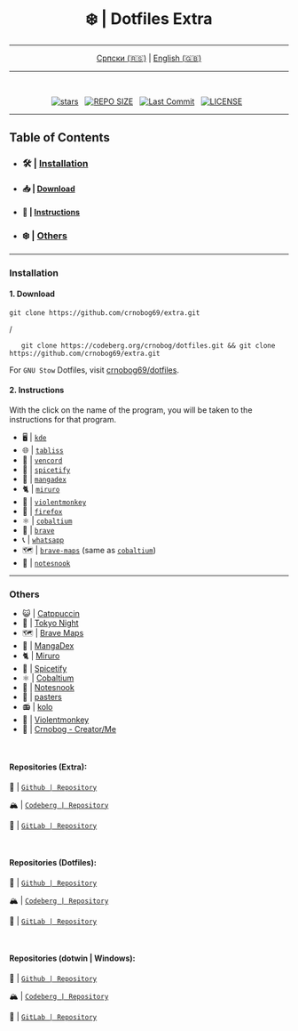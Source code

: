 <div align="center">

# ❄️ | Dotfiles Extra

</div>

<div align="center">

---

[Српски (🇷🇸)](README.md) | [English (🇬🇧)](README-en.md)

---

</div>

<br>

<div align="center">
<p>
<a href="https://github.com/crnobog69/extra/stargazers"><img src="https://img.shields.io/github/stars/crnobog69/extra?style=for-the-badge&logo=starship&color=C9CBFF&logoColor=C9CBFF&labelColor=302D41" alt="stars"><a>&nbsp;&nbsp;
<a href="https://github.com/crnobog69/extra/"><img src="https://img.shields.io/github/repo-size/crnobog69/extra?style=for-the-badge&logo=hyprland&logoColor=f9e2af&label=Size&labelColor=302D41&color=f9e2af" alt="REPO SIZE"></a>&nbsp;&nbsp;
<a href="https://github.com/crnobog69/extra/commits/main/"><img src="https://img.shields.io/github/last-commit/crnobog69/extra?style=for-the-badge&logo=github&logoColor=eba0ac&label=Last%20Commit&labelColor=302D41&color=eba0ac" alt="Last Commit"></a>&nbsp;&nbsp;
<a href="https://github.com/crnobog69/extra/LICENSE"><img src="https://img.shields.io/github/license/crnobog69/extra?style=for-the-badge&logo=&color=CBA6F7&logoColor=CBA6F7&labelColor=302D41" alt="LICENSE"></a>&nbsp;&nbsp;
</p>
</div>

---

## Table of Contents

- ### 🛠️ | [Installation](#installation)

- #### 📥 | [Download](#download)

- #### 📜 | [Instructions](#instructions)

- ### ❄️ | [Others](#others)

---

### Installation

#### 1. Download

```
git clone https://github.com/crnobog69/extra.git
```

/

```
   git clone https://codeberg.org/crnobog/dotfiles.git && git clone https://github.com/crnobog69/extra.git
```

For `GNU Stow` Dotfiles, visit [crnobog69/dotfiles](https://github.com/crnobog69/dotfiles).

#### 2. Instructions

With the click on the name of the program, you will be taken to the instructions for that program.

- 🖥️ | [`kde`](kde/README.md)
- 🌐 | [`tabliss`](tabliss/README.md)
- 💬 | [`vencord`](vencord/README.md)
- 🎵 | [`spicetify`](spicetify/README.md)
- 🐇 | [`mangadex`](mangadex/README.md)
- 🐈 | [`miruro`](miruro/README.md)
- 🐒 | [`violentmonkey`](violentmonkey/README.md)
- 🦊 | [`firefox`](firefox/README.md)
- ⚛️ | [`cobaltium`](https://github.com/crnobog69/cobaltium)
- 🦁 | [`brave`](brave/README.md)
- 📞 | [`whatsapp`](whatsapp/README.md)
- 🗺️ | [`brave-maps`](brave-maps) (same as [`cobaltium`](https://github.com/crnobog69/cobaltium))
- 📝 | [`notesnook`](notesnook/README.md)

---

### Others

- 😺 | [Catppuccin](https://github.com/catppuccin)
- 🗼 | [Tokyo Night](https://github.com/tokyo-night)
- 🗺️ | [Brave Maps](https://github.com/stignarnia/add-maps-links-brave-search)
- 🐇 | [MangaDex](https://github.com/crnobog69/mangadex)
- 🐈 | [Miruro](https://github.com/crnobog69/miruro-catppuccin)
- 🎵 | [Spicetify](https://github.com/spicetify/cli)
- ⚛️ | [Cobaltium](https://github.com/crnobog69/cobaltium)
- 📝 | [Notesnook](https://github.com/crnobog69/notesnook)
- 🦀 | [pasters](https://github.com/crnobog69/pasters-terminal)
- 📻 | [kolo](https://github.com/crnobog69/kolo)
- 🐒 | [Violentmonkey](https://github.com/crnobog69/violentmonkey-mocha)
- 🦊 | [Crnobog - Creator/Me](https://github.com/crnobog69)

<br>

#### Repositories (Extra):

🐙 | [`Github | Repository`](https://github.com/crnobog69/extra)

🏔️ | [`Codeberg | Repository`](https://codeberg.org/crnobog/extra)

🦊 | [`GitLab | Repository`](https://gitlab.com/crnobog/extra)

<br>

#### Repositories (Dotfiles):

🐙 | [`Github | Repository`](https://github.com/crnobog69/dotfiles)

🏔️ | [`Codeberg | Repository`](https://codeberg.org/crnobog/dotfiles)

🦊 | [`GitLab | Repository`](https://gitlab.com/crnobog/dotfiles)

<br>

#### Repositories (dotwin | Windows):

🐙 | [`Github | Repository`](https://github.com/crnobog69/dotwin)

🏔️ | [`Codeberg | Repository`](https://codeberg.org/crnobog/dotwin)

🦊 | [`GitLab | Repository`](https://gitlab.com/crnobog/dotwin)

<br>
